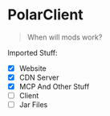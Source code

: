 # PolarClient
> When will mods work?

Imported Stuff:
- [x] Website
- [X] CDN Server
- [X] MCP And Other Stuff
- [ ] Client
- [ ] Jar Files
